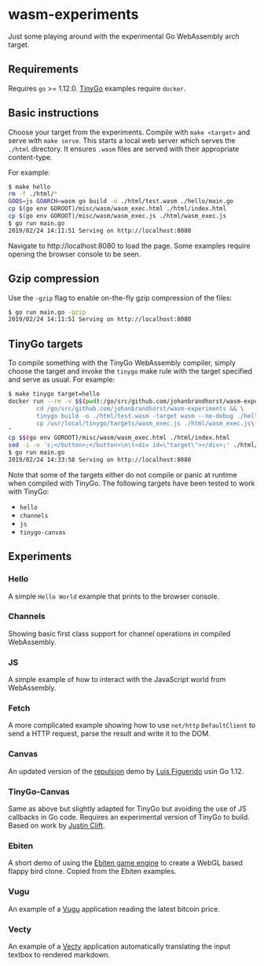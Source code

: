# wasm-experiments

Just some playing around with the experimental Go WebAssembly arch target.

## Requirements

Requires `go` >= 1.12.0.
[TinyGo](https://github.com/tinygo-org/tinygo) examples require `docker`.

## Basic instructions

Choose your target from the experiments. Compile with `make <target>` and serve
with `make serve`. This starts a local web server which serves the `./html`
directory. It ensures `.wasm` files are served with their appropriate
content-type.

For example:

```bash
$ make hello
rm -f ./html/*
GOOS=js GOARCH=wasm go build -o ./html/test.wasm ./hello/main.go
cp $(go env GOROOT)/misc/wasm/wasm_exec.html ./html/index.html
cp $(go env GOROOT)/misc/wasm/wasm_exec.js ./html/wasm_exec.js
$ go run main.go
2019/02/24 14:11:51 Serving on http://localhost:8080
```

Navigate to http://localhost:8080 to load the page. Some examples require opening
the browser console to be seen.

## Gzip compression

Use the `-gzip` flag to enable on-the-fly gzip compression of the files:

```bash
$ go run main.go -gzip
2019/02/24 14:11:51 Serving on http://localhost:8080
```

## TinyGo targets

To compile something with the TinyGo WebAssembly compiler, simply choose the
target and invoke the `tinygo` make rule with the target specified and
serve as usual. For example:

```bash
$ make tinygo target=hello
docker run --rm -v $$(pwd):/go/src/github.com/johanbrandhorst/wasm-experiments tinygo/tinygo:0.6.1 /bin/bash -c "\
        cd /go/src/github.com/johanbrandhorst/wasm-experiments && \
        tinygo build -o ./html/test.wasm -target wasm --no-debug ./hello/main.go && \
        cp /usr/local/tinygo/targets/wasm_exec.js ./html/wasm_exec.js\
"
cp $$(go env GOROOT)/misc/wasm/wasm_exec.html ./html/index.html
sed -i -e 's;</button>;</button>\n\t<div id=\"target\"></div>;' ./html/index.html
$ go run main.go
2019/02/24 14:33:58 Serving on http://localhost:8080
```

Note that some of the targets either do not compile or panic at runtime when
compiled with TinyGo. The following targets have been tested to work with
TinyGo:

- `hello`
- `channels`
- `js`
- `tinygo-canvas`

## Experiments

### Hello

A simple `Hello World` example that prints to the browser console.

### Channels

Showing basic first class support for channel operations in compiled WebAssembly.

### JS

A simple example of how to interact with the JavaScript world from WebAssembly.

### Fetch

A more complicated example showing how to use `net/http` `DefaultClient` to
send a HTTP request, parse the result and write it to the DOM.

### Canvas

An updated version of the [repulsion](https://stdiopt.github.io/gowasm-experiments/repulsion)
demo by [Luis Figuerido](https://github.com/stdiopt) usin Go 1.12.

### TinyGo-Canvas

Same as above but slightly adapted for TinyGo but avoiding the use of JS callbacks
in Go code. Requires an experimental version of TinyGo to build. Based on work
by [Justin Clift](https://github.com/justinclift).

### Ebiten

A short demo of using the [Ebiten game engine](https://github.com/hajimehoshi/ebiten)
to create a WebGL based flappy bird clone. Copied from the Ebiten examples.

### Vugu

An example of a [Vugu](https://www.vugu.org/) application reading the latest
bitcoin price.

### Vecty

An example of a [Vecty](https://github.com/gopherjs/vecty) application automatically
translating the input textbox to rendered markdown.
